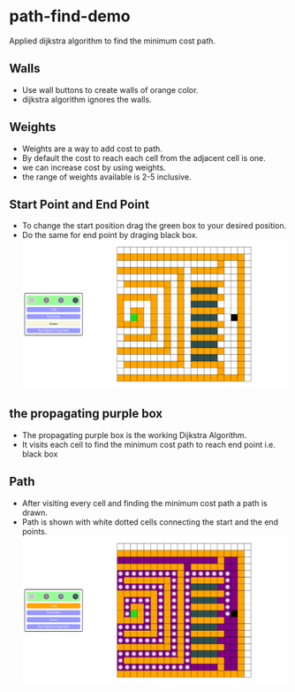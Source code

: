 # path-find-demo
Applied dijkstra algorithm to find the minimum cost path.
## Walls
* Use wall buttons to create walls of orange color.
* dijkstra algorithm ignores the walls.
## Weights
* Weights are a way to add cost to path.
* By default the cost to reach each cell from the adjacent cell is one.
* we can increase cost by using weights.
* the range of weights available is 2-5 inclusive.
## Start Point and End Point
* To change the start position drag the green box to your desired position.
* Do the same for end point by draging black box.
<br>![A maze to find shortest path](./img/maze.png)
## the propagating purple box
* The propagating purple box is the working Dijkstra Algorithm.
* It visits each cell to find the minimum cost path to reach end point i.e. black box
## Path 
* After visiting every cell and finding the minimum cost path a path is drawn.
* Path is shown with white dotted cells connecting the start and the end points.
<br>![A maze with shortest path](./img/maze2.png)
